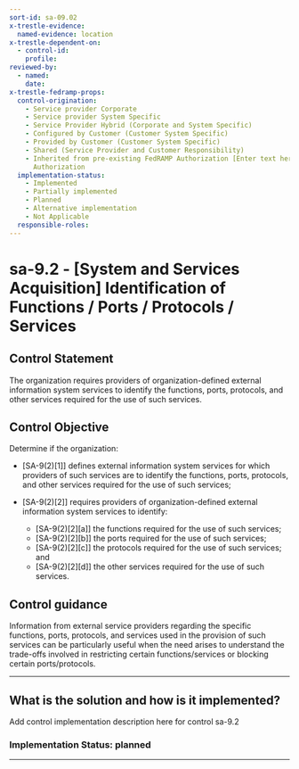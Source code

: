 ```yaml
---
sort-id: sa-09.02
x-trestle-evidence:
  named-evidence: location
x-trestle-dependent-on:
  - control-id:
    profile:
reviewed-by:
  - named:
    date:
x-trestle-fedramp-props:
  control-origination:
    - Service provider Corporate
    - Service provider System Specific
    - Service Provider Hybrid (Corporate and System Specific)
    - Configured by Customer (Customer System Specific)
    - Provided by Customer (Customer System Specific)
    - Shared (Service Provider and Customer Responsibility)
    - Inherited from pre-existing FedRAMP Authorization [Enter text here], Date of
      Authorization
  implementation-status:
    - Implemented
    - Partially implemented
    - Planned
    - Alternative implementation
    - Not Applicable
  responsible-roles:
---
```


# sa-9.2 - \[System and Services Acquisition\] Identification of Functions / Ports / Protocols / Services

## Control Statement

The organization requires providers of organization-defined external information system services to identify the functions, ports, protocols, and other services required for the use of such services.

## Control Objective

Determine if the organization:

- \[SA-9(2)[1]\] defines external information system services for which providers of such services are to identify the functions, ports, protocols, and other services required for the use of such services;

- \[SA-9(2)[2]\] requires providers of organization-defined external information system services to identify:

  - \[SA-9(2)[2][a]\] the functions required for the use of such services;
  - \[SA-9(2)[2][b]\] the ports required for the use of such services;
  - \[SA-9(2)[2][c]\] the protocols required for the use of such services; and
  - \[SA-9(2)[2][d]\] the other services required for the use of such services.

## Control guidance

Information from external service providers regarding the specific functions, ports, protocols, and services used in the provision of such services can be particularly useful when the need arises to understand the trade-offs involved in restricting certain functions/services or blocking certain ports/protocols.

______________________________________________________________________

## What is the solution and how is it implemented?

Add control implementation description here for control sa-9.2

### Implementation Status: planned

______________________________________________________________________
